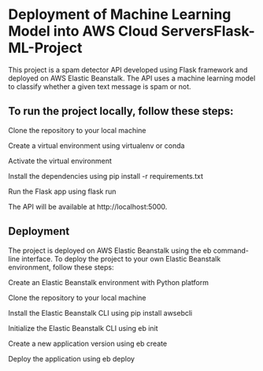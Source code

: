 
# Deployment of Machine Learning Model into AWS Cloud ServersFlask-ML-Project

This project is a spam detector API developed using Flask framework and deployed on AWS Elastic Beanstalk. The API uses a machine learning model to classify whether a given text message is spam or not.

## To run the project locally, follow these steps:

Clone the repository to your local machine

Create a virtual environment using virtualenv or conda

Activate the virtual environment

Install the dependencies using pip install -r requirements.txt

Run the Flask app using flask run

The API will be available at http://localhost:5000.



## Deployment

The project is deployed on AWS Elastic Beanstalk using the eb command-line interface. To deploy the project to your own Elastic Beanstalk environment, follow these steps:

Create an Elastic Beanstalk environment with Python platform

Clone the repository to your local machine

Install the Elastic Beanstalk CLI using pip install awsebcli

Initialize the Elastic Beanstalk CLI using eb init

Create a new application version using eb create

Deploy the application using eb deploy

